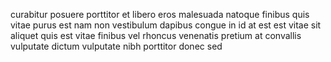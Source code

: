 curabitur posuere porttitor et libero eros malesuada natoque finibus quis vitae
purus est nam non vestibulum dapibus congue in id at est est vitae sit aliquet
quis est vitae finibus vel rhoncus venenatis pretium at convallis vulputate
dictum vulputate nibh porttitor donec sed